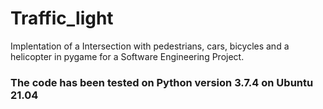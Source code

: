 # Traffic_light
Implentation of a Intersection with pedestrians, cars, bicycles and a helicopter in pygame for a Software Engineering Project.

### The code has been tested on Python version 3.7.4 on Ubuntu 21.04
